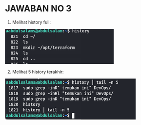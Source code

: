 # JAWABAN NO 3
1. Melihat history full:

![History full](/folder-images-jawaban/04.png)

2. Melihat 5 history terakhir:

![5 history terakhir](/folder-images-jawaban/05.png)